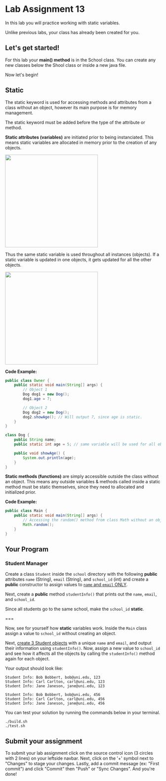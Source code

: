 # Lab Assignment 13

In this lab you will practice working with static variables.

Unlike previous labs, your class has already been created for you. 

## Let's get started!

For this lab your **main() method** is in the School class. You can create any new classes below the Shool class or inside a new java file. 

Now let's begin!

## Static

The static keyword is used for accessing methods and attributes from a class without an object, however its main purpose is for memory management.

The static keyword must be added before the type of the attribute or method.

**Static attributes (variables)** are initiated prior to being instanciated. This means static variables are allocated in memory prior to the creation of any objects.

<img src="img/static.png" width="300px">

Thus the same static variable is used throughout all instances (objects). If a static variable is updated in one objects, it gets updated for all the other objects.

<img src="img/shared_mem.png" width="300px">

**Code Example:**

```java
public class Owner {
    public static void main(String[] args) {
        // Object 1
        Dog dog1 = new Dog();
        dog1.age = 7;

        // Object 2
        Dog dog2 = new Dog();
        dog2.showAge(); // Will output 7, since age is static.
    }
}

class Dog {
    public String name;
    public static int age = 5; // same variable will be used for all objects.

    public void showAge() {
        System.out.println(age);
    }
}
```

**Static methods (functions)** are simply accessible outside the class without an object. This means any outside variables & methods called inside a static method must be static themselves, since they need to allocated and initialized prior.

**Code Example:**

```java
public class Main {
    public static void main(String[] args) {
        // Accessing the random() method from class Math without an object.
        Math.random();
    }
}
```

## Your Program

### Student Manager

Create a class `Student` inside the `school` directory with the following **public** attributes `name` (String), `email` (String), and `school_id` (int) and create a **public** constructor to assign values to <ins>`name` and `email` ONLY</ins>.

Next, create a **public** method `studentInfo()` that prints out the `name`, `email`, and `school_id`. 

Since all students go to the same school, make the `school_id` **static**.

===

Now, see for yourself how **static** variables work. Inside the `Main` class assign a value to `school_id` without creating an object.

Next, <ins>create 3 Student objects</ins> with a unique `name` and `email`, and output their information using `studentInfo()`. Now, assign a new value to `school_id` and see how it affects all the objects by calling the `studentInfo()` method again for each object.

Your output should look like:

```
Student Info: Bob Bobbert, bob@uni.edu, 123
Student Info: Carl Carlton, carl@uni.edu, 123
Student Info: Jane Janeson, jane@uni.edu, 123

Student Info: Bob Bobbert, bob@uni.edu, 456
Student Info: Carl Carlton, carl@uni.edu, 456
Student Info: Jane Janeson, jane@uni.edu, 456
```

You can test your solution by running the commands below in your terminal.

```
./build.sh
./test.sh
```

## Submit your assignment

To submit your lab assignment click on the source control icon (3 circles with 2 lines) on your leftside navbar. Next, click on the '+' symbol next to "Changes" to stage your changes. Lastly, add a commit message (ex: "First commit") and click "Commit" then "Push" or "Sync Changes". And you're done!
